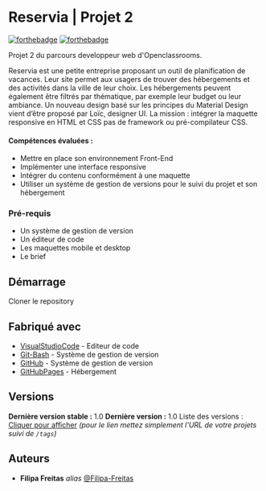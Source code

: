 # Reservia | Projet 2 

[![forthebadge](http://forthebadge.com/images/badges/built-with-love.svg)](http://forthebadge.com)  [![forthebadge](http://forthebadge.com/images/badges/powered-by-electricity.svg)](http://forthebadge.com)

Projet 2 du parcours developpeur web d'Openclassrooms.

Reservia est une petite entreprise proposant un outil de planification de vacances. Leur site permet aux usagers de trouver des hébergements et des activités dans la ville de leur choix. Les hébergements peuvent également être filtrés par thématique, par exemple leur budget ou leur ambiance.
Un nouveau design basé sur les principes du Material Design vient d’être proposé par Loïc, designer UI. La mission : intégrer la maquette responsive en HTML et CSS pas de framework ou pré-compilateur CSS.

#### Compétences évaluées :
- Mettre en place son environnement Front-End
- Implémenter une interface responsive
- Intégrer du contenu conformément à une maquette
- Utiliser un système de gestion de versions pour le suivi du projet et son hébergement

### Pré-requis

- Un système de gestion de version
- Un éditeur de code
- Les maquettes mobile et desktop
- Le brief

## Démarrage

Cloner le repository 

## Fabriqué avec

* [VisualStudioCode](https://code.visualstudio.com/) - Editeur de code
* [Git-Bash](https://git-scm.com/downloads) - Système de gestion de version
* [GitHub](https://github.com/) - Système de gestion de version
* [GitHubPages](https://pages.github.com/) - Hébergement

## Versions

**Dernière version stable :** 1.0
**Dernière version :** 1.0
Liste des versions : [Cliquer pour afficher](https://github.com/your/project-name/tags)
_(pour le lien mettez simplement l'URL de votre projets suivi de ``/tags``)_

## Auteurs

* **Filipa Freitas** _alias_ [@Filipa-Freitas](https://github.com/Filipa-Freitas)

